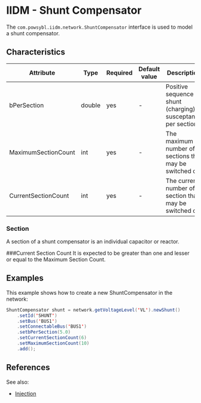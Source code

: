 # IIDM - Shunt Compensator

The `com.powsybl.iidm.network.ShuntCompensator` interface is used to model a shunt compensator.

## Characteristics
| Attribute | Type | Required | Default value | Description |
| --------- | ---- | -------- | ------------- | ----------- |
| bPerSection | double | yes | - | Positive sequence shunt (charging) susceptance per section |
| MaximumSectionCount| int | yes | - | The maximum number of sections that may be switched on |
| CurrentSectionCount | int | yes | - | The current number of section that may be switched on |

### Section
A section of a shunt compensator is an individual capacitor or reactor.

###Current Section Count
It is expected to be greater than one and lesser or equal to the Maximum Section Count.

## Examples

This example shows how to create a new ShuntCompensator in the network:
```java
ShuntCompensator shunt = network.getVoltageLevel('VL').newShunt()
    .setId('SHUNT')
    .setBus('BUS1')
    .setConnectableBus('BUS1')
    .setbPerSection(5.0)
    .setCurrentSectionCount(6)
    .setMaximumSectionCount(10)
    .add();
```

## References
See also:
- [Injection](injection.md)

